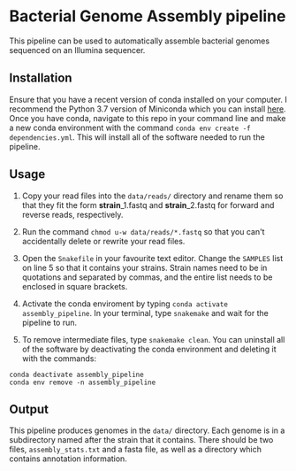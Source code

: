 # Bacterial Genome Assembly pipeline
This pipeline can be used to automatically assemble bacterial genomes sequenced on an Illumina sequencer.

## Installation
Ensure that you have a recent version of conda installed on your computer. I recommend the Python 3.7 version of Miniconda which you can install [here](https://docs.conda.io/en/latest/miniconda.html). Once you have conda, navigate to this repo in your command line and make a new conda environment with the command `conda env create -f dependencies.yml`. This will install all of the software needed to run the pipeline.

## Usage
1. Copy your read files into the `data/reads/` directory and rename them so that they fit the form **strain**_1.fastq and **strain**_2.fastq for forward and reverse reads, respectively.

2. Run the command `chmod u-w data/reads/*.fastq` so that you can't accidentally delete or rewrite your read files.

3. Open the `Snakefile` in your favourite text editor. Change the `SAMPLES` list on line 5 so that it contains your strains. Strain names need to be in quotations and separated by commas, and the entire list needs to be enclosed in square brackets.

4. Activate the conda enviroment by typing `conda activate assembly_pipeline`. In your terminal, type `snakemake` and wait for the pipeline to run.

5. To remove intermediate files, type `snakemake clean`. You can uninstall all of the software by deactivating the conda environment and deleting it with the commands:

```
conda deactivate assembly_pipeline
conda env remove -n assembly_pipeline
```

## Output
This pipeline produces genomes in the `data/` directory. Each genome is in a subdirectory named after the strain that it contains. There should be two files, `assembly_stats.txt` and a fasta file, as well as a directory which contains annotation information. 
